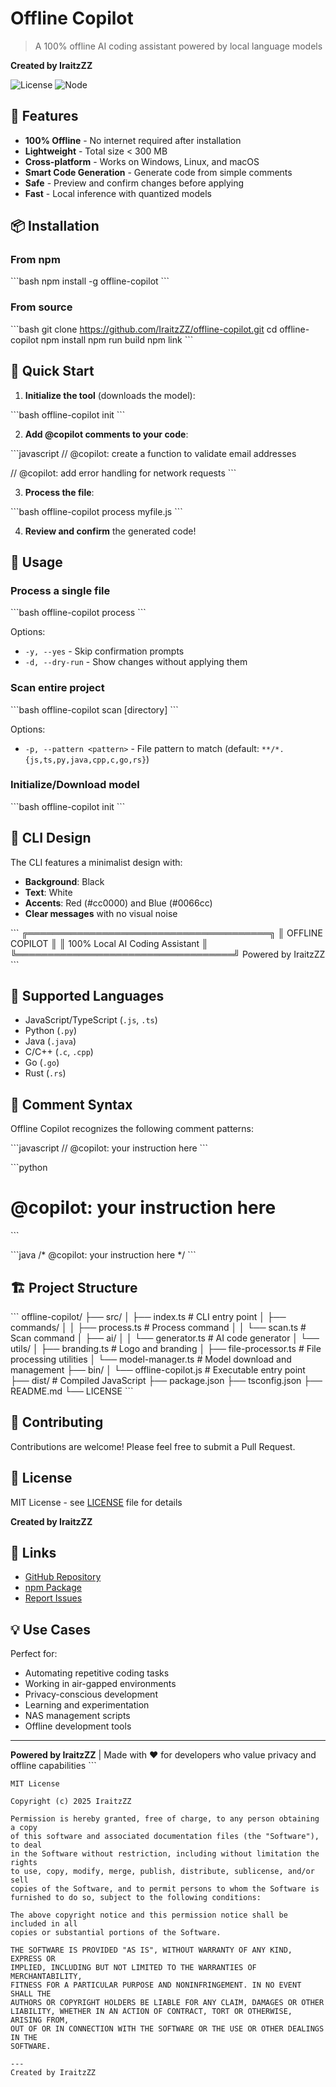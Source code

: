 # Offline Copilot

> A 100% offline AI coding assistant powered by local language models

**Created by IraitzZZ**

![License](https://img.shields.io/badge/license-MIT-blue.svg)
![Node](https://img.shields.io/badge/node-%3E%3D16.0.0-brightgreen.svg)

## 🚀 Features

- **100% Offline** - No internet required after installation
- **Lightweight** - Total size < 300 MB
- **Cross-platform** - Works on Windows, Linux, and macOS
- **Smart Code Generation** - Generate code from simple comments
- **Safe** - Preview and confirm changes before applying
- **Fast** - Local inference with quantized models

## 📦 Installation

### From npm

\`\`\`bash
npm install -g offline-copilot
\`\`\`

### From source

\`\`\`bash
git clone https://github.com/IraitzZZ/offline-copilot.git
cd offline-copilot
npm install
npm run build
npm link
\`\`\`

## 🎯 Quick Start

1. **Initialize the tool** (downloads the model):

\`\`\`bash
offline-copilot init
\`\`\`

2. **Add @copilot comments to your code**:

\`\`\`javascript
// @copilot: create a function to validate email addresses

// @copilot: add error handling for network requests
\`\`\`

3. **Process the file**:

\`\`\`bash
offline-copilot process myfile.js
\`\`\`

4. **Review and confirm** the generated code!

## 📖 Usage

### Process a single file

\`\`\`bash
offline-copilot process <file>
\`\`\`

Options:
- `-y, --yes` - Skip confirmation prompts
- `-d, --dry-run` - Show changes without applying them

### Scan entire project

\`\`\`bash
offline-copilot scan [directory]
\`\`\`

Options:
- `-p, --pattern <pattern>` - File pattern to match (default: `**/*.{js,ts,py,java,cpp,c,go,rs}`)

### Initialize/Download model

\`\`\`bash
offline-copilot init
\`\`\`

## 🎨 CLI Design

The CLI features a minimalist design with:
- **Background**: Black
- **Text**: White
- **Accents**: Red (#cc0000) and Blue (#0066cc)
- **Clear messages** with no visual noise

\`\`\`
  ╔═══════════════════════════════════════╗
  ║  OFFLINE COPILOT                   ║
  ║  100% Local AI Coding Assistant    ║
  ╚═══════════════════════════════════╝
           Powered by IraitzZZ
\`\`\`

## 🔧 Supported Languages

- JavaScript/TypeScript (`.js`, `.ts`)
- Python (`.py`)
- Java (`.java`)
- C/C++ (`.c`, `.cpp`)
- Go (`.go`)
- Rust (`.rs`)

## 📝 Comment Syntax

Offline Copilot recognizes the following comment patterns:

\`\`\`javascript
// @copilot: your instruction here
\`\`\`

\`\`\`python
# @copilot: your instruction here
\`\`\`

\`\`\`java
/* @copilot: your instruction here */
\`\`\`

## 🏗️ Project Structure

\`\`\`
offline-copilot/
├── src/
│   ├── index.ts              # CLI entry point
│   ├── commands/
│   │   ├── process.ts        # Process command
│   │   └── scan.ts           # Scan command
│   ├── ai/
│   │   └── generator.ts      # AI code generator
│   └── utils/
│       ├── branding.ts       # Logo and branding
│       ├── file-processor.ts # File processing utilities
│       └── model-manager.ts  # Model download and management
├── bin/
│   └── offline-copilot.js    # Executable entry point
├── dist/                     # Compiled JavaScript
├── package.json
├── tsconfig.json
├── README.md
└── LICENSE
\`\`\`

## 🤝 Contributing

Contributions are welcome! Please feel free to submit a Pull Request.

## 📄 License

MIT License - see [LICENSE](LICENSE) file for details

**Created by IraitzZZ**

## 🔗 Links

- [GitHub Repository](https://github.com/IraitzZZ/offline-copilot)
- [npm Package](https://www.npmjs.com/package/offline-copilot)
- [Report Issues](https://github.com/IraitzZZ/offline-copilot/issues)

## 💡 Use Cases

Perfect for:
- Automating repetitive coding tasks
- Working in air-gapped environments
- Privacy-conscious development
- Learning and experimentation
- NAS management scripts
- Offline development tools

---

**Powered by IraitzZZ** | Made with ❤️ for developers who value privacy and offline capabilities
\`\`\`

```text file="LICENSE"
MIT License

Copyright (c) 2025 IraitzZZ

Permission is hereby granted, free of charge, to any person obtaining a copy
of this software and associated documentation files (the "Software"), to deal
in the Software without restriction, including without limitation the rights
to use, copy, modify, merge, publish, distribute, sublicense, and/or sell
copies of the Software, and to permit persons to whom the Software is
furnished to do so, subject to the following conditions:

The above copyright notice and this permission notice shall be included in all
copies or substantial portions of the Software.

THE SOFTWARE IS PROVIDED "AS IS", WITHOUT WARRANTY OF ANY KIND, EXPRESS OR
IMPLIED, INCLUDING BUT NOT LIMITED TO THE WARRANTIES OF MERCHANTABILITY,
FITNESS FOR A PARTICULAR PURPOSE AND NONINFRINGEMENT. IN NO EVENT SHALL THE
AUTHORS OR COPYRIGHT HOLDERS BE LIABLE FOR ANY CLAIM, DAMAGES OR OTHER
LIABILITY, WHETHER IN AN ACTION OF CONTRACT, TORT OR OTHERWISE, ARISING FROM,
OUT OF OR IN CONNECTION WITH THE SOFTWARE OR THE USE OR OTHER DEALINGS IN THE
SOFTWARE.

---
Created by IraitzZZ
